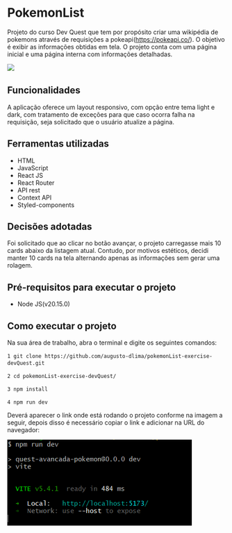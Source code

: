# PokemonList

Projeto do curso Dev Quest que tem por propósito criar uma wikipédia de pokemons através de requisições a pokeapi(https://pokeapi.co/). O objetivo é exibir as informações obtidas em tela. O projeto conta com uma página inicial e uma página interna com informações detalhadas.

<img src="./src/images//readme.gif" >


## Funcionalidades

A aplicação oferece um layout responsivo, com opção entre tema light e dark, com tratamento de exceções para que caso ocorra falha na requisição, seja solicitado que o usuário atualize a página.


## Ferramentas utilizadas

- HTML
- JavaScript
- React JS
- React Router
- API rest
- Context API
- Styled-components


## Decisões adotadas

Foi solicitado que ao  clicar no botão avançar, o projeto carregasse mais 10 cards abaixo da listagem atual. Contudo, por motivos estéticos, decidi manter 10 cards na tela alternando apenas as informações sem gerar uma rolagem.

## Pré-requisitos para executar o projeto

- Node JS(v20.15.0)

## Como executar o projeto
Na sua área de trabalho, abra o terminal e digite os seguintes comandos:
```
1 git clone https://github.com/augusto-dlima/pokemonList-exercise-devQuest.git
```

```
2 cd pokemonList-exercise-devQuest/
```

```
3 npm install
```

```
4 npm run dev
```

Deverá aparecer o link onde está rodando o projeto conforme na imagem a seguir, depois disso é necessário copiar o link e adicionar na URL do navegador: 

<img src="./src/images/localhost.png">





